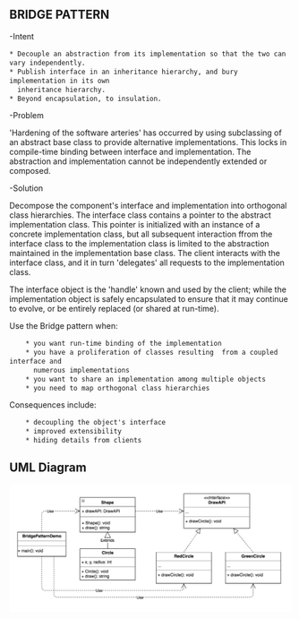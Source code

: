 BRIDGE PATTERN
--------------
    
-Intent

    * Decouple an abstraction from its implementation so that the two can vary independently.
    * Publish interface in an inheritance hierarchy, and bury implementation in its own
      inheritance hierarchy.
    * Beyond encapsulation, to insulation.
    
-Problem   

   'Hardening of the software arteries' has occurred by using subclassing of an abstract
    base class to provide alternative implementations. This locks in compile-time binding
    between interface and implementation. The abstraction and implementation cannot 
    be independently extended or composed.
    
-Solution

   Decompose the component's interface and implementation into orthogonal class
   hierarchies. The interface class contains a pointer to the abstract implementation
   class. This pointer is initialized with an instance of a concrete implementation
   class, but all subsequent interaction ffrom the interface class to the implementation
   class is limited to the abstraction maintained in the implementation base class.
   The client interacts with the interface class, and it in turn 'delegates' all 
   requests to the implementation class.
    
   The interface object is the 'handle' known and used by the client; while the
   implementation object is safely encapsulated to ensure that it may continue to
   evolve, or be entirely replaced (or shared at run-time).
    
    
   Use the Bridge pattern when:
    
        * you want run-time binding of the implementation
        * you have a proliferation of classes resulting  from a coupled interface and 
          numerous implementations
        * you want to share an implementation among multiple objects
        * you need to map orthogonal class hierarchies
        
   Consequences include:
    
        * decoupling the object's interface
        * improved extensibility
        * hiding details from clients
    
UML Diagram
-----------
![](../screenshots/bridge.png)   
   
   
   